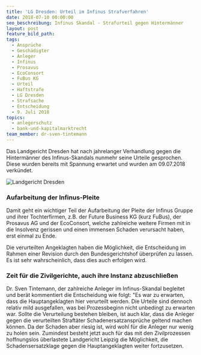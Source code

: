 ```yaml
---
title: 'LG Dresden: Urteil im Infinus Strafverfahren'
date: 2018-07-10 00:00:00
seo_beschreibung: Infinus Skandal - Strafurteil gegen Hintermänner
layout: post
feature_bild_path:
tags:
  - Ansprüche
  - Geschädigter
  - Anleger
  - Infinus
  - Prosavus
  - EcoConsort
  - FuBus KG
  - Urteil
  - Haftstrafe
  - LG Dresden
  - Strafsache
  - Entscheidung
  - 9. Juli 2018
topics:
  - anlegerschutz
  - bank-und-kapitalmarktrecht
team_member: dr-sven-tintemann
---
```


Das Landgericht Dresden hat nach jahrelanger Verhandlung gegen die Hintermänner des Infinus-Skandals nunmehr seine Urteile gesprochen. Diese wurden bereits mit Spannung erwartet und wurden am 09.07.2018 verkündet.

![Landgericht Dresden](/uploads/lg-dresden---eingang-ii.jpg "Eingang Landgericht Dresden")

### Aufarbeitung der Infinus-Pleite

Damit geht ein wichtiger Teil der Aufarbeitung der Pleite der Infinus Gruppe und ihrer Tochterfirmen, z.B. der Future Business KG (kurz FuBus), der Prosavus AG und der EcoConsort, welche zahlreiche weitere Firmen mit in die Insolvenz gerissen und einen immensen Schaden verursacht haben, erst einmal zu Ende.

Die verurteilten Angeklagten haben die Möglichkeit, die Entscheidung im Rahmen einer Revision durch den Bundesgerichtshof überprüfen zu lassen. Es ist sehr wahrscheinlich, dass dies auch erfolgen wird.

### Zeit für die Zivilgerichte, auch ihre Instanz abzuschließen

Dr. Sven Tintemann, der zahlreiche Anleger im Infinus-Skandal begleitet und berät kommentiert die Entscheidung wie folgt: "Es war zu erwarten, dass die Hauptangeklagten hier verurteilt werden. Die Urteile sind dennoch relativ mild ausgefallen, was bei Prozessbeginn nicht unbedingt zu erwarten war. Sollte die Verurteilung bestehen bleiben, ist auch klar, dass die Anleger gegen die verurteilten Straftäter Schadenersatzansprüche geltend machen können. Da der Schaden aber riesig ist, wird wohl für die Anleger nur wenig zu holen sein. Zumindest besteht jetzt auch für das mit den Zivilprozessen hoffnungslos überlastete Landgericht Leipzig die Möglichkeit, die Schadensersatzklage gegen die Hauptangeklagten weiter fortzusetzen.